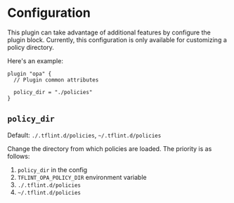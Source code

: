 # Configuration

This plugin can take advantage of additional features by configure the plugin block. Currently, this configuration is only available for customizing a policy directory.

Here's an example:

```hcl
plugin "opa" {
  // Plugin common attributes

  policy_dir = "./policies"
}
```

## `policy_dir`

Default: `./.tflint.d/policies`, `~/.tflint.d/policies`

Change the directory from which policies are loaded. The priority is as follows:

1. `policy_dir` in the config
2. `TFLINT_OPA_POLICY_DIR` environment variable
3. `./.tflint.d/policies`
4. `~/.tflint.d/policies`
